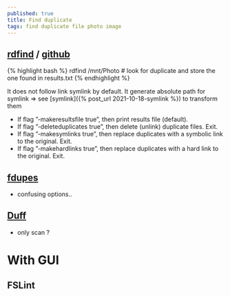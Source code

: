 ```yaml
---
published: true
title: Find duplicate
tags: find duplicate file photo image
---
```

## [rdfind](https://rdfind.pauldreik.se/) / [github](https://github.com/pauldreik/rdfind)
{% highlight bash %}
rdfind /mnt/Photo 		# look for duplicate and store the one found in results.txt
{% endhighlight %}

It does not follow link symlink by default. 
It generate absolute path for symlink => see [symlink]({% post_url 2021-10-18-symlink %}) to transform them

- If flag ”-makeresultsfile true”, then print results file (default).
- If flag ”-deleteduplicates true”, then delete (unlink) duplicate files. Exit.
- If flag ”-makesymlinks true”, then replace duplicates with a symbolic link to the original. Exit.
- If flag ”-makehardlinks true”, then replace duplicates with a hard link to the original. Exit.


## [fdupes](https://github.com/adrianlopezroche/fdupes)
- confusing options..

## [Duff](http://duff.dreda.org/)
- only scan ?

# With GUI

## FSLint
